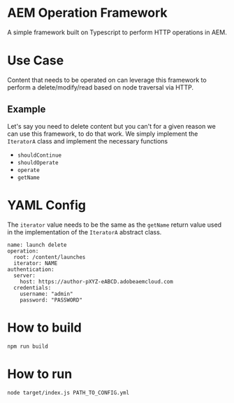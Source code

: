 # AEM Operation Framework 

A simple framework built on Typescript to perform HTTP operations in AEM.

# Use Case

Content that needs to be operated on can leverage this framework to perform a delete/modify/read based on node traversal via HTTP. 

## Example

Let's say you need to delete content but you can't for a given reason we can use this framework, to do that work. We simply implement the `IteratorA` class and implement the necessary functions

- `shouldContinue`
- `shouldOperate`
- `operate `
- `getName`

# YAML Config

The `iterator` value needs to be the same as the `getName` return value used in the implementation of the `IteratorA` abstract class.

```
name: launch delete
operation:
  root: /content/launches
  iterator: NAME
authentication:
  server:
    host: https://author-pXYZ-eABCD.adobeaemcloud.com
  credentials:
    username: "admin"
    password: "PASSWORD"
```

# How to build

    npm run build

# How to run

    node target/index.js PATH_TO_CONFIG.yml
